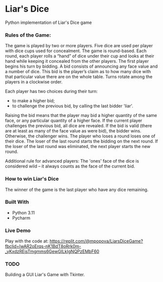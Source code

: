# Liar's Dice
Python implementation of Liar's Dice game


### Rules of the Game:

The game is played by two or more players. Five dice are used per player with dice cups used for concealment. 
The game is round-based. Each round, each player rolls a “hand” of dice under their cup and looks at their hand while 
keeping it concealed from the other players. The first player begins his turn by bidding. A bid consists of announcing 
any face value and a number of dice. This bid is the player’s claim as to how many dice with that particular value there 
are on the whole table. Turns rotate among the players in a clockwise order.

Each player has two choices during their turn:
 - to make a higher bid; 
 - to challenge the previous bid, by calling the last bidder 'liar'. 

Raising the bid means that the player may bid a higher quantity of the same face, or any particular quantity of a higher
face. If the current player challenges the previous bid, all dice are revealed. If the bid is valid (there are at least
as many of the face value as were bid), the bidder wins. Otherwise, the challenger wins. The player who loses a round 
loses one of their dice. The loser of the last round starts the 
bidding on the next round. If the loser of the last round was eliminated, the next player starts the new round.

Additional rule for advanced players: The 'ones' face of the dice is considered wild – it always counts as the face 
of the current bid.


### How to win Liar's Dice

The winner of the game is the last player who have any dice remaining.


### Built With

 - Python 3.11
 - Pycharm


### Live Demo

Play with the code at: https://replit.com/@mpopova/LiarsDiceGame?fbclid=IwAR2oErqs-nK1BdT8oRrk0m-_yKxdzREjsTmgmms6GewGILkIgNQPzEMbF60

### TODO

Building a GUI Liar's Game with Tkinter.


